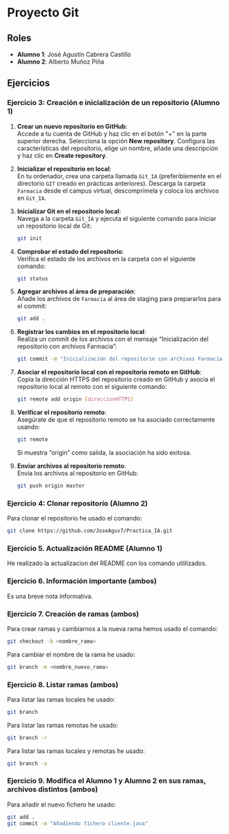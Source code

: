 # Proyecto Git

## Roles
- **Alumno 1**: José Agustín Cabrera Castillo
- **Alumno 2**: Alberto Muñoz Piña

## Ejercicios

### Ejercicio 3: Creación e inicialización de un repositorio (Alumno 1) 
1. **Crear un nuevo repositorio en GitHub**:  
   Accede a tu cuenta de GitHub y haz clic en el botón "+" en la parte superior derecha. Selecciona la opción **New repository**. Configura las características del repositorio, elige un nombre, añade una descripción y haz clic en **Create repository**.

2. **Inicializar el repositorio en local**:  
   En tu ordenador, crea una carpeta llamada `Git_IA` (preferiblemente en el directorio `GIT` creado en prácticas anteriores). Descarga la carpeta `Farmacia` desde el campus virtual, descomprímela y coloca los archivos en `Git_IA`.

3. **Inicializar Git en el repositorio local**:  
   Navega a la carpeta `Git_IA` y ejecuta el siguiente comando para iniciar un repositorio local de Git:
   ```bash
   git init
   ```

4. **Comprobar el estado del repositorio**:  
   Verifica el estado de los archivos en la carpeta con el siguiente comando:
   ```bash
   git status
   ```

5. **Agregar archivos al área de preparación**:  
   Añade los archivos de `Farmacia` al área de staging para prepararlos para el commit:
   ```bash
   git add .
   ```

6. **Registrar los cambios en el repositorio local**:  
   Realiza un commit de los archivos con el mensaje “Inicialización del repositorio con archivos Farmacia”:
   ```bash
   git commit -m "Inicialización del repositorio con archivos Farmacia"
   ```

7. **Asociar el repositorio local con el repositorio remoto en GitHub**:  
   Copia la dirección HTTPS del repositorio creado en GitHub y asocia el repositorio local al remoto con el siguiente comando:
   ```bash
   git remote add origin [direccionHTTPS]
   ```

8. **Verificar el repositorio remoto**:  
   Asegúrate de que el repositorio remoto se ha asociado correctamente usando:
   ```bash
   git remote
   ```
   Si muestra “origin” como salida, la asociación ha sido exitosa.

9. **Enviar archivos al repositorio remoto**:  
   Envía los archivos al repositorio en GitHub:
   ```bash
   git push origin master
   ```
### Ejercicio 4: Clonar repositorio (Alumno 2) 
Para clonar el repositorio he usado el comando:
   ```bash
   git clone https://github.com/JoseAgus7/Practica_IA.git
   ```
### Ejercicio 5. Actualización README (Alumno 1)
He realizado la actualizacion del README con los comando utlilizados.
### Ejercicio 6. Información importante (ambos) 
Es una breve nota informativa.
### Ejercicio 7. Creación de ramas (ambos)
Para crear ramas y cambiarnos a la nueva rama hemos usado el comando:
   ```bash
   git checkout -b <nombre_rama>
   ```
Para cambiar el nombre de la rama he usado:
   ```bash
   git branch -m <nombre_nuevo_rama>
   ```
### Ejercicio 8. Listar ramas (ambos) 
Para listar las ramas locales he usado:
   ```bash
   git branch 
   ```
Para listar las ramas remotas he usado:
   ```bash
   git branch -r
   ```
Para listar las ramas locales y remotas he usado:
   ```bash
   git branch -a
   ```
### Ejercicio 9. Modifica el Alumno 1 y Alumno 2 en sus ramas, archivos distintos (ambos) 
Para añadir el nuevo fichero he usado:
   ```bash
   git add .
   git commit -m "Añadiendo fichero cliente.java"
   ```